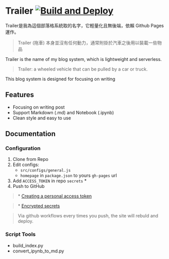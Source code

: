 # Trailer [![Build and Deploy](https://github.com/p208p2002/blog/actions/workflows/main.yml/badge.svg)](https://github.com/p208p2002/blog/actions/workflows/main.yml)
Trailer是我為這個部落格系統取的名字，它輕量化且無後端，依賴 Github Pages 運作。
> Trailer (拖車) 本身並沒有任何動力，通常附掛於汽車之後用以裝載一些物品

Trailer is the name of my blog system, which is lightweight and serverless.
> Trailer: a wheeled vehicle that can be pulled by a car or truck.

This blog system is designed for focusing on writing

## Features
- Focusing on writing post
- Support Markdown (.md) and Notebook (.ipynb)
- Clean style and easy to use

## Documentation
### Configuration
1. Clone from Repo
2. Edit configs:
    - `src/configs/general.js`
    - `homepage` in `package.json` to yours `gh-pages` url
3. Add `ACCESS_TOKEN` in repo `secrets` *
4. Push to GitHub

> \* [Creating a personal access token](https://docs.github.com/en/github/authenticating-to-github/creating-a-personal-access-token)

> \* [Encrypted secrets](https://docs.github.com/en/actions/reference/encrypted-secrets)

> Via github workflows every times you push, the site will rebuld and deploy.

### Script Tools
- build_index.py
- convert_ipynb_to_md.py
